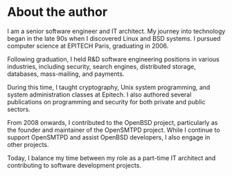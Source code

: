# About the author


I am a senior software engineer and IT architect. My journey into technology began in the late 90s when I discovered Linux and BSD systems. I pursued computer science at EPITECH Paris, graduating in 2006.

Following graduation, I held R&D software engineering positions in various industries, including security, search engines, distributed storage, databases, mass-mailing, and payments.

During this time, I taught cryptography, Unix system programming, and system administration classes at Epitech. I also authored several publications on programming and security for both private and public sectors.

From 2008 onwards, I contributed to the OpenBSD project, particularly as the founder and maintainer of the OpenSMTPD project. While I continue to support OpenSMTPD and assist OpenBSD developers, I also engage in other projects.

Today, I balance my time between my role as a part-time IT architect and contributing to software development projects.
